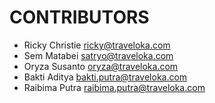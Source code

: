 CONTRIBUTORS
============

- Ricky Christie <ricky@traveloka.com>
- Sem Matabei <satryo@traveloka.com>
- Oryza Susanto <oryza@traveloka.com>
- Bakti Aditya <bakti.putra@traveloka.com>
- Raibima Putra <raibima.putra@traveloka.com>